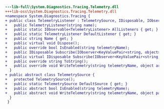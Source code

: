 ﻿```diff
---lib-full\System.Diagnostics.Tracing.Telemetry.dll
+++lib-oss\System.Diagnostics.Tracing.Telemetry.dll
+namespace System.Diagnostics.Tracing {
+ public class TelemetryListener : TelemetrySource, IDisposable, IObservable<KeyValuePair<string, object>> {
+   public TelemetryListener(string name);
+   public static IObservable<TelemetryListener> AllListeners { get; }
+   public static TelemetryListener DefaultListener { get; }
+   public string Name { get; }
+   public virtual void Dispose();
+   public override bool IsEnabled(string telemetryName);
+   public IDisposable Subscribe(IObserver<KeyValuePair<string, object>> observer);
+   public virtual IDisposable Subscribe(IObserver<KeyValuePair<string, object>> observer, Predicate<string> isEnabled);
+   public override string ToString();
+   public override void WriteTelemetry(string telemetryName, object arguments);
  }
+ public abstract class TelemetrySource {
+   protected TelemetrySource();
+   public static TelemetrySource DefaultSource { get; }
+   public abstract bool IsEnabled(string telemetryName);
+   public abstract void WriteTelemetry(string telemetryName, object parameters);
  }
 }
```
